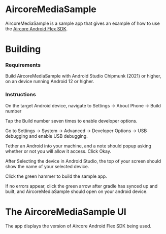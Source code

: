 # AircoreMediaSample
AircoreMediaSample is a sample app that gives an example of how to use the [Aircore Android Flex SDK](https://docs.aircore.io/SDK-download/flex-android-download).

# Building

### Requirements

Build AircoreMediaSample with Android Studio Chipmunk (2021) or higher, on an device running Android 12 or higher.

### Instructions

On the target Android device, navigate to Settings → About Phone → Build number

Tap the Build number seven times to enable developer options.

Go to Settings → System → Advanced → Developer Options → USB debugging and enable USB debugging.

Tether an Android into your machine, and a note should popup asking whether or not you will allow it access. Click Okay.

After Selecting the device in Android Studio, the top of your screen should show the name of your selected device.

Click the green hammer to build the sample app.

If no errors appear, click the green arrow after gradle has synced up and built, and AircoreMediaSample should open on your android device.

# The AircoreMediaSample UI
The app displays the version of Aircore Android Flex SDK being used.